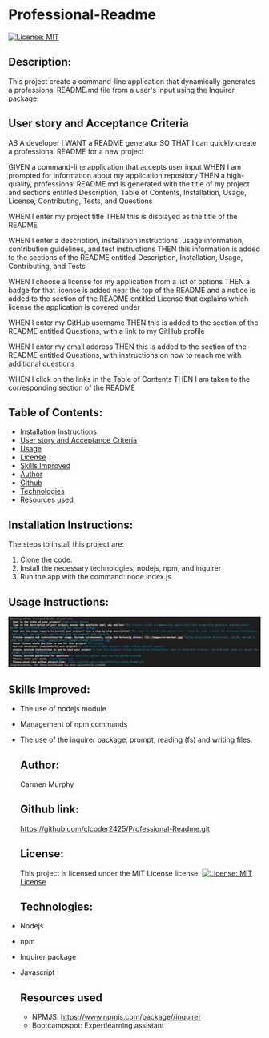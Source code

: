 # Professional-Readme
 [![License: MIT](https://img.shields.io/badge/License-MIT-yellow.svg)](https://opensource.org/licenses/MIT)
  ## Description:
 This project create a command-line application that dynamically generates a professional README.md file from a user's input using the Inquirer package.

 ## User story and Acceptance Criteria
 AS A developer
I WANT a README generator
SO THAT I can quickly create a professional README for a new project

GIVEN a command-line application that accepts user input
WHEN I am prompted for information about my application repository
THEN a high-quality, professional README.md is generated with the title of my project and sections entitled Description, Table of Contents, Installation, Usage, License, Contributing, Tests, and Questions

WHEN I enter my project title THEN this is displayed as the title of the README

WHEN I enter a description, installation instructions, usage information, contribution guidelines, and test instructions
THEN this information is added to the sections of the README entitled Description, Installation, Usage, Contributing, and Tests

WHEN I choose a license for my application from a list of options
THEN a badge for that license is added near the top of the README and a notice is added to the section of the README entitled License that explains which license the application is covered under

WHEN I enter my GitHub username THEN this is added to the section of the README entitled Questions, with a link to my GitHub profile

WHEN I enter my email address THEN this is added to the section of the README entitled Questions, with instructions on how to reach me with additional questions

WHEN I click on the links in the Table of Contents THEN I am taken to the corresponding section of the README

  ## Table of Contents:
  - [Installation Instructions](#Installation-Instructions)
 -  [User story and Acceptance Criteria](#user-story-and-acceptance-criteria)
  - [Usage](#Usage-Instructions)
  - [License](#License)
  - [Skills Improved](#Skills-Improved)
  - [Author](#Author)
  - [Github](#github-link)
  - [Technologies](#Technologies)
  - [Resources used](#Resources-used)

  ## Installation Instructions:
  The steps to install this project are: 
  1. Clone the code. 
  2. Install the necessary technologies, nodejs, npm, and inquirer
  3. Run the app with the command: node index.js

  ## Usage Instructions:
  ![appPreview](./assets/images/readme_screenshot.JPG)

  ## Skills Improved:
- The use of nodejs module
- Management of npm commands
- The use of the inquirer package, prompt, reading (fs) and writing files.

  ## Author: 
  Carmen Murphy

  ## Github link:
  https://github.com/clcoder2425/Professional-Readme.git

  ## License:
  This project is licensed under the MIT License license. 
  [![License: MIT](https://img.shields.io/badge/License-MIT-yellow.svg)](https://opensource.org/licenses/MIT)   
    [License](#license)
  ## Technologies:
- Nodejs
- npm
- Inquirer package
- Javascript
  ## Resources used
  - NPMJS: https://www.npmjs.com/package//inquirer
  - Bootcampspot: Expertlearning assistant